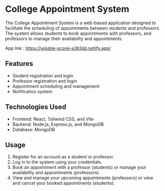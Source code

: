 # College Appointment System

The College Appointment System is a web-based application designed to facilitate the scheduling of appointments between students and professors. The system allows students to book appointments with professors, and professors to manage their availability and appointments.

App link : https://voluble-scone-e3b1dd.netlify.app/

## Features

* Student registration and login
* Professor registration and login
* Appointment scheduling and management
* Notification system

## Technologies Used

* Frontend: React, Tailwind CSS, and Vite
* Backend: Node.js, Express.js, and MongoDB
* Database: MongoDB

## Usage

1. Register for an account as a student or professor.
2. Log in to the system using your credentials.
3. Book an appointment with a professor (students) or manage your availability and appointments (professors).
4. View and manage your upcoming appointments (professors) or view and cancel your booked appointments (students).
